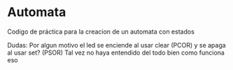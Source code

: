 # Automata

Codigo de práctica para la creacion de un automata con estados

Dudas:
Por algun motivo el led se enciende al usar clear (PCOR) y se apaga al usar set? (PSOR) Tal vez no haya entendido del todo bien como funciona eso

